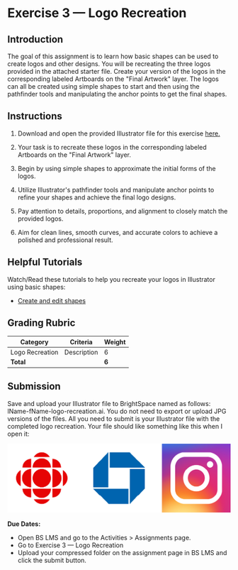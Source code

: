 # Exercise 3 — Logo Recreation

## Introduction

The goal of this assignment is to learn how basic shapes can be used to create logos and other designs. You will be recreating the three logos provided in the attached starter file. Create your version of the logos in the corresponding labeled Artboards on the "Final Artwork" layer. The logos can all be created using simple shapes to start and then using the pathfinder tools and manipulating the anchor points to get the final shapes.

## Instructions

1. Download and open the provided Illustrator file for this exercise [here.](https://drive.google.com/file/d/1WYdz-zdy5K-nUcyseIc6Z89p4lrxv3ue/view?usp=drive_link)

2. Your task is to recreate these logos in the corresponding labeled Artboards on the "Final Artwork" layer.

3. Begin by using simple shapes to approximate the initial forms of the logos.

4. Utilize Illustrator's pathfinder tools and manipulate anchor points to refine your shapes and achieve the final logo designs.

5. Pay attention to details, proportions, and alignment to closely match the provided logos.

6. Aim for clean lines, smooth curves, and accurate colors to achieve a polished and professional result.

## Helpful Tutorials

Watch/Read these tutorials to help you recreate your logos in Illustrator using basic shapes:

- [Create and edit shapes](https://helpx.adobe.com/illustrator/how-to/shapes-basics.html)

## Grading Rubric

| Category        | Criteria    | Weight |
| --------------- | ----------- | ------ |
| Logo Recreation | Description | 6      |
| **Total**       |             | **6**  |

## Submission

Save and upload your Illustrator file to BrightSpace named as follows: lName-fName-logo-recreation.ai. You do not need to export or upload JPG versions of the files. All you need to submit is your Illustrator file with the completed logo recreation. Your file should like something like this when I open it:

![Exercise example](./assets/3-logos.jpg)

**Due Dates:**

<Badge text="Section 300: Tuesday September 26th @5:00pm" />
<Badge type="error" text="Section 310: Monday September 25th @6:00pm" />

- Open BS LMS and go to the Activities > Assignments page.
- Go to Exercise 3 — Logo Recreation
- Upload your compressed folder on the assignment page in BS LMS and click the submit button.
